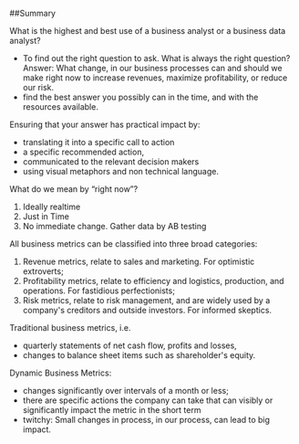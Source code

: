 ##Summary

What is the highest and best use of a business analyst or a business data analyst? 
- To find out the right question to ask.
   What is always the right question? Answer: What change, in our business processes can and should we make right now to increase revenues, maximize profitability, or reduce our risk.
- find the best answer you possibly can in the time, and with the resources available. 

Ensuring that your answer has practical impact by:
- translating it into a specific call to action
- a specific recommended action,
- communicated to the relevant decision makers
- using visual metaphors and non technical language.

What do we mean by “right now”? 
1.	Ideally realtime
2.	Just in Time
3.	No immediate change. Gather data by AB testing

All business metrics can be classified into three broad categories:
1.	Revenue metrics, relate to sales and marketing. For optimistic extroverts;
2.	Profitability metrics, relate to efficiency and logistics, production, and operations. For fastidious perfectionists;
3.	Risk metrics, relate to risk management, and are widely used by a company's creditors and outside investors. For informed skeptics.

Traditional business metrics, i.e.
- quarterly statements of net cash flow, profits and losses,
- changes to balance sheet items such as shareholder's equity.

Dynamic Business Metrics:
- changes significantly over intervals of a month or less;
- there are specific actions the company can take that can visibly or significantly impact the metric in the short term
- twitchy: Small changes in process, in our process, can lead to big impact.


